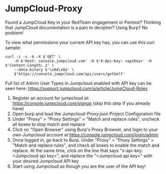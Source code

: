 # JumpCloud-Proxy

Found a JumpCloud Key in your RedTeam engagement or Pentest? Thinking that JumpCloud documentation is a pain to decipher? Using Burp? No problem!

To view what permissions your current API key has, you can use this curl sample:
```
curl -i -s -k -X $'GET' \
    -H $'Host: console.jumpcloud.com' -H $'X-Api-Key: <apiKey>' -H $'Content-Length: 2' \
    --data-binary $'\x0d\x0a' \
    $'https://console.jumpcloud.com/api/users/getSelf'
```
Full list of Admin User Types in Jumpcloud enabled with API key can be seen here: https://support.jumpcloud.com/s/article/JumpCloud-Roles

1) Register an account for jumpcloud at: https://console.jumpcloud.com/signup (skip this step if you already have)
2) Open burp and load the Jumpcloud-Proxy.json Project Configuration file
3) Under "Proxy" > "Proxy Settings" > "Match and replace rules", uncheck all boxes to stop match and replace
4) Click on "Open Browser" using Burp's Proxy Browser, and login to your own Jumpcloud account at https://console.jumpcloud.com/login/admin
5) Once logged in, go back to Burp. Under "Proxy" > "Proxy Settings" > "Match and replace rules", and check all boxes to enable the match and replace. At the same time,  click on the line that says "x-api-key: \<Jumpcloud api key\>", and replace the "\<Jumpcloud api key\>" with your desired Jumpcloud API key
6) Start using Jumpcloud as though you are the user of the API key!
